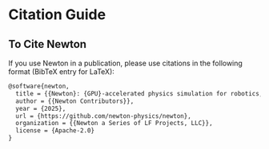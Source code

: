 # Citation Guide

## To Cite Newton

If you use Newton in a publication, please use citations in the following format (BibTeX entry for LaTeX):

```tex
@software{newton,
  title = {{Newton}: {GPU}-accelerated physics simulation for robotics, and simulation research.},
  author = {{Newton Contributors}},
  year = {2025},
  url = {https://github.com/newton-physics/newton},
  organization = {{Newton a Series of LF Projects, LLC}},
  license = {Apache-2.0}
}
```

